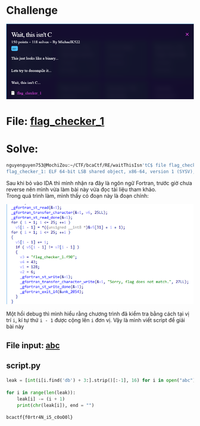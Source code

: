 # Challenge

<p align="center">
  <img src="./Image/fortran1.png" alt="Entry point"/>
</p>

# File: [flag_checker_1](./flag_checker_1)

# Solve:

```bash
nguyenguyen753@MochiZou:~/CTF/bcaCtf/RE/waitThisIsn'tC$ file flag_checker_1 
flag_checker_1: ELF 64-bit LSB shared object, x86-64, version 1 (SYSV), dynamically linked, interpreter /lib64/ld-linux-x86-64.so.2, BuildID[sha1]=44db315a94752488b3ace72816fef8393c9db3fd, for GNU/Linux 3.2.0, not stripped
```

Sau khi bỏ vào IDA thì mình nhận ra đây là ngôn ngữ Fortran, trước giờ chưa reverse nên mình vừa làm bài này vừa đọc tài liệu tham khảo.  
Trong quá trình làm, mình thấy có đoạn này là đoạn chính:

<p align="center">
  <img src="./Image/fortran2.png" alt="Entry point"/>
</p>

Một hồi debug thì mình hiểu rằng chương trình đã kiểm tra bằng cách tại vị trí `i`, kí tự thứ `i - 1` được cộng lên `i` đơn vị. Vậy là mình viết script để giải bài này

## File input: [abc](./abc)
## script.py
```python
leak = [int(i[i.find('db') + 3:].strip()[:-1], 16) for i in open("abc").readlines() if i[i.find('db') + 3:].strip() != '0']

for i in range(len(leak)):
	leak[i] -= (i + 1)
	print(chr(leak[i]), end = "")
```

`bcactf{f0rtr4N_i5_c0oO0l}`